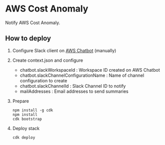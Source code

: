 # AWS Cost Anomaly

Notify AWS Cost Anomaly.

## How to deploy

 1. Configure Slack client on [AWS Chatbot](https://us-east-2.console.aws.amazon.com/chatbot/home) (manually)

 2. Create context.json and configure

    - chatbot.slackWorkspaceId : Workspace ID created on AWS Chatbot
    - chatbot.slackChannelConfigurationName : Name of channel configuration to create
    - chatbot.slackChannelId : Slack Channel ID to notify
    - mailAddresses : Email addresses to send summaries

 3. Prepare

    ```shell
    npm install -g cdk
    npm install
    cdk bootstrap
    ```

 4. Deploy stack

    ```shell
    cdk deploy
    ```
